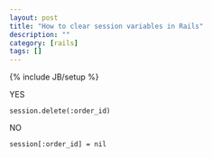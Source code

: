 ```yaml
---
layout: post
title: "How to clear session variables in Rails"
description: ""
category: [rails]
tags: []
---
```

{% include JB/setup %}

YES

    session.delete(:order_id)

NO

    session[:order_id] = nil

